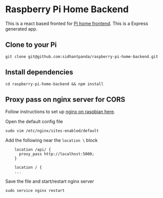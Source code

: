# Raspberry Pi Home Backend
This is a react based fronted for [Pi home frontend](https://github.com/sidhantpanda/raspberry-pi-home-frontend). This is a Express generated app.

## Clone to your Pi
```
git clone git@github.com:sidhantpanda/raspberry-pi-home-backend.git
```

## Install dependencies

```
cd raspberry-pi-home-backend && npm install

```

## Proxy pass on nginx server for CORS
Follow instructions to set up [nginx on raspbian here](https://www.raspberrypi.org/documentation/remote-access/web-server/nginx.md).

Open the default config file
```
sudo vim /etc/nginx/sites-enabled/default
```

Add the following near the `location \` block
```
    location /api/ {
      proxy_pass http://localhost:5000;
    }
    
    location / {
    ...
```

Save the file and start/restart nginx server
```
sudo service nginx restart
```



##
